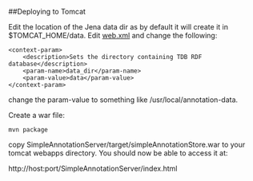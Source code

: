 ##Deploying to Tomcat

Edit the location of the Jena data dir as by default it will create it in $TOMCAT_HOME/data. Edit [web.xml](../src/main/webapp/WEB-INF/web.xml) and change the following:

```
<context-param>
	<description>Sets the directory containing TDB RDF database</description>
	<param-name>data_dir</param-name>
	<param-value>data</param-value>
</context-param>
```
change the param-value to something like /usr/local/annotation-data.

Create a war file:

```
mvn package
```

copy SimpleAnnotationServer/target/simpleAnnotationStore.war to your tomcat webapps directory. You should now be able to access it at:

http://host:port/SimpleAnnotationServer/index.html
